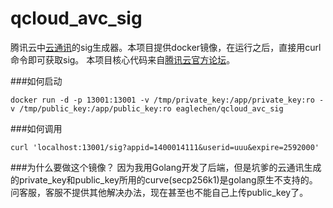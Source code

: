 # qcloud_avc_sig

腾讯云中[云通讯](https://console.qcloud.com/avc)的sig生成器。本项目提供docker镜像，在运行之后，直接用curl命令即可获取sig。
本项目核心代码来自[腾讯云官方论坛](http://bbs.qcloud.com/thread-17311-1-1.html)。

###如何启动
```
docker run -d -p 13001:13001 -v /tmp/private_key:/app/private_key:ro -v /tmp/public_key:/app/public_key:ro eaglechen/qcloud_avc_sig
```

###如何调用
```
curl 'localhost:13001/sig?appid=1400014111&userid=uuu&expire=2592000'
```

###为什么要做这个镜像？
因为我用Golang开发了后端，但是坑爹的云通讯生成的private_key和public_key所用的curve(secp256k1)是golang原生不支持的。
问客服，客服不提供其他解决办法，现在甚至也不能自己上传public_key了。
